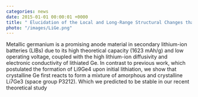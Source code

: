 ```yaml
---
categories: news
date: 2015-01-01 00:00:01 +0000
title: " Elucidation of the Local and Long-Range Structural Changes that Occur in Germanium Anodes in Lithium-Ion Batteries - New Paper "
photo: "/images/LiGe.png"
---
```


 Metallic germanium is a promising anode material in secondary lithium-ion batteries (LIBs) due to its high theoretical capacity (1623 mAh/g) and low operating voltage, coupled with the high lithium-ion diffusivity and electronic conductivity of lithiated Ge. In contrast to previous work, which postulated the formation of Li9Ge4 upon initial lithiation, we show that crystalline Ge first reacts to form a mixture of amorphous and crystalline Li7Ge3 (space group P3212). Which we predicted to be stable in our recent theoretical study 

